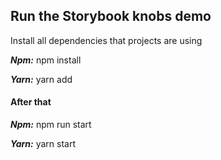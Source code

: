 ## Run the Storybook knobs demo

Install all dependencies that projects are using

***Npm:***
    npm install

***Yarn:***
    yarn add

#### After that

***Npm:***
    npm run start

***Yarn:***
    yarn start
